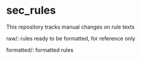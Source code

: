# sec_rules

This repository tracks manual changes on rule texts

raw/: rules ready to be formatted, for reference only

formatted/: formatted rules
